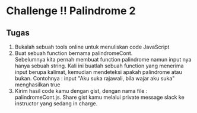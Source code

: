 # Challenge !! Palindrome 2

## Tugas
1. Bukalah sebuah tools online untuk menuliskan code JavaScript
2. Buat sebuah function bernama palindromeCont. <br>
Sebelumnya kita pernah membuat function palindrome namun input nya hanya sebuah string. Kali ini buatlah sebuah function yang menerima input berupa kalimat, kemudian mendeteksi apakah palindrome atau bukan.
Contohnya : input "Aku suka rajawali, bila wajar aku suka" menghasilkan true
3. Kirim hasil code kamu dengan gist, dengan nama file : palindromeCont.js. Share gist kamu melalui private message slack ke instructor yang sedang in charge.
